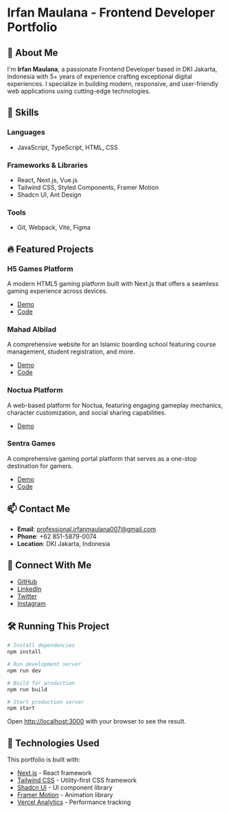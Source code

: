 # Irfan Maulana - Frontend Developer Portfolio

## 👋 About Me

I'm **Irfan Maulana**, a passionate Frontend Developer based in DKI Jakarta, Indonesia with 5+ years of experience crafting exceptional digital experiences. I specialize in building modern, responsive, and user-friendly web applications using cutting-edge technologies.

## 🚀 Skills

### Languages

- JavaScript, TypeScript, HTML, CSS

### Frameworks & Libraries

- React, Next.js, Vue.js
- Tailwind CSS, Styled Components, Framer Motion
- Shadcn UI, Ant Design

### Tools

- Git, Webpack, Vite, Figma

## 🔥 Featured Projects

### H5 Games Platform

A modern HTML5 gaming platform built with Next.js that offers a seamless gaming experience across devices.

- [Demo](https://h5-games-platform.vercel.app/)
- [Code](https://github.com/irfanmaulana007/h5-games-platform)

### Mahad Albilad

A comprehensive website for an Islamic boarding school featuring course management, student registration, and more.

- [Demo](https://mahad-albilad.or.id)
- [Code](https://github.com/irfanmaulana007/mahad-albilad-v5)

### Noctua Platform

A web-based platform for Noctua, featuring engaging gameplay mechanics, character customization, and social sharing capabilities.

- [Demo](https://noctua.gg/)

### Sentra Games

A comprehensive gaming portal platform that serves as a one-stop destination for gamers.

- [Demo](https://sentra-games.vercel.app/)
- [Code](https://github.com/irfanmaulana007/sentra-games)

## 📫 Contact Me

- **Email**: professional.irfanmaulana007@gmail.com
- **Phone**: +62 851-5879-0074
- **Location**: DKI Jakarta, Indonesia

## 🔗 Connect With Me

- [GitHub](https://github.com/irfanmaulana007)
- [LinkedIn](https://linkedin.com/in/irfanmaulana007)
- [Twitter](https://twitter.com/irfanmaulana007)
- [Instagram](https://instagram.com/irfanmaulana007)

## 🛠️ Running This Project

```bash
# Install dependencies
npm install

# Run development server
npm run dev

# Build for production
npm run build

# Start production server
npm start
```

Open [http://localhost:3000](http://localhost:3000) with your browser to see the result.

## 🔧 Technologies Used

This portfolio is built with:

- [Next.js](https://nextjs.org/) - React framework
- [Tailwind CSS](https://tailwindcss.com/) - Utility-first CSS framework
- [Shadcn UI](https://ui.shadcn.com/) - UI component library
- [Framer Motion](https://www.framer.com/motion/) - Animation library
- [Vercel Analytics](https://vercel.com/analytics) - Performance tracking
